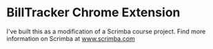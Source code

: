 # BillTracker Chrome Extension 

I've built this as a modification of a Scrimba course project. Find more information on Scrimba at www.scrimba.com

